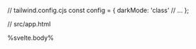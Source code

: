 // tailwind.config.cjs const config = { darkMode: 'class' // ... };

// src/app.html

<body class="bg-white dark:bg-gray-800">
  <div>%svelte.body%</div>
</body>
